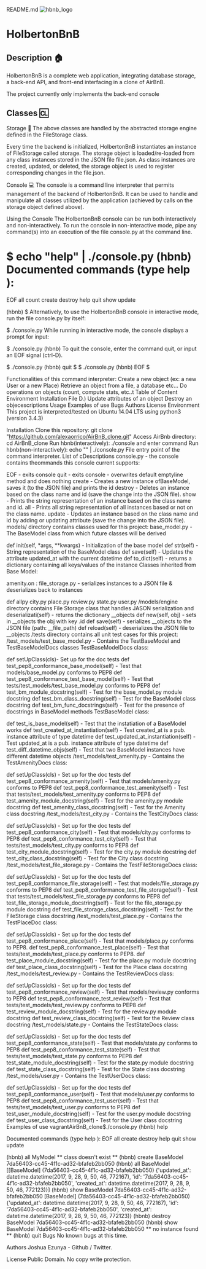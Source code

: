 README.md
![hbnb_logo](https://user-images.githubusercontent.com/99508912/189758710-90bf3d75-de52-4ec1-a712-276520e760d4.png)


# HolbertonBnB

## Description 🏠
HolbertonBnB is a complete web application, integrating database storage, a back-end API, and front-end interfacing in a clone of AirBnB.

The project currently only implements the back-end console

## Classes 🆑



Storage 🛄
The above classes are handled by the abstracted storage engine defined in the FileStorage class.

Every time the backend is initialized, HolbertonBnB instantiates an instance of FileStorage called storage. The storage object is loaded/re-loaded from any class instances stored in the JSON file file.json. As class instances are created, updated, or deleted, the storage object is used to register corresponding changes in the file.json.

Console 💻
The console is a command line interpreter that permits management of the backend of HolbertonBnB. It can be used to handle and manipulate all classes utilized by the application (achieved by calls on the storage object defined above).

Using the Console
The HolbertonBnB console can be run both interactively and non-interactively. To run the console in non-interactive mode, pipe any command(s) into an execution of the file console.py at the command line.

$ echo "help" | ./console.py
(hbnb) 
Documented commands (type help <topic>):
========================================
EOF  all  count  create  destroy  help  quit  show  update

(hbnb) 
$
Alternatively, to use the HolbertonBnB console in interactive mode, run the file console.py by itself:

$ ./console.py
While running in interactive mode, the console displays a prompt for input:

$ ./console.py
(hbnb) 
To quit the console, enter the command quit, or input an EOF signal (ctrl-D).

$ ./console.py
(hbnb) quit
$
$ ./console.py
(hbnb) EOF
$





Functionalities of this command interpreter: Create a new object (ex: a new User or a new Place) Retrieve an object from a file, a database etc... Do operations on objects (count, compute stats, etc..t Table of Content Environment Installation File D.) Update attributes of an object Destroy an objecescriptions Usage Examples of use Bugs Authors License Environment This project is interpreted/tested on Ubuntu 14.04 LTS using python3 (version 3.4.3)

Installation Clone this repository: git clone "https://github.com/alexaorrico/AirBnB_clone.git" Access AirBnb directory: cd AirBnB_clone Run hbnb(interactively): ./console and enter command Run hbnb(non-interactively): echo "" | ./console.py File  entry point of the command interpreter. List of cDescriptions console.py - the console contains theommands this console current supports:

EOF - exits console quit - exits console - overwrites default emptyline method and does nothing create - Creates a new instance ofBaseModel, saves it (to the JSON file) and prints the id destroy - Deletes an instance based on the class name and id (save the change into the JSON file). show - Prints the string representation of an instance based on the class name and id. all - Prints all string representation of all instances based or not on the class name. update - Updates an instance based on the class name and id by adding or updating attribute (save the change into the JSON file). models/ directory contains classes used for this project: base_model.py - The BaseModel class from which future classes will be derived

def init(self, *args, **kwargs) - Initialization of the base model def str(self) - String representation of the BaseModel class def save(self) - Updates the attribute updated_at with the current datetime def to_dict(self) - returns a dictionary containing all keys/values of the instance Classes inherited from Base Model:

amenity.on : file_storage.py - serializes instances to a JSON file & deserializes back to instances

def allpy city.py place.py review.py state.py user.py /models/engine directory contains File Storage class that handles JASON serialization and deserializati(self) - returns the dictionary __objects def new(self, obj) - sets in __objects the obj with key .id def save(self) - serializes __objects to the JSON file (path: __file_path) def reload(self) - deserializes the JSON file to __objects /tests directory contains all unit test cases for this project: /test_models/test_base_model.py - Contains the TestBaseModel and TestBaseModelDocs classes TestBaseModelDocs class:

def setUpClass(cls)- Set up for the doc tests def test_pep8_conformance_base_model(self) - Test that models/base_model.py conforms to PEP8 def test_pep8_conformance_test_base_model(self) - Test that tests/test_models/test_base_model.py conforms to PEP8 def test_bm_module_docstring(self) - Test for the base_model.py module docstring def test_bm_class_docstring(self) - Test for the BaseModel class docstring def test_bm_func_docstrings(self) - Test for the presence of docstrings in BaseModel methods TestBaseModel class:

def test_is_base_model(self) - Test that the instatiation of a BaseModel works def test_created_at_instantiation(self) - Test created_at is a pub. instance attribute of type datetime def test_updated_at_instantiation(self) - Test updated_at is a pub. instance attribute of type datetime def test_diff_datetime_objs(self) - Test that two BaseModel instances have different datetime objects /test_models/test_amenity.py - Contains the TestAmenityDocs class:

def setUpClass(cls) - Set up for the doc tests def test_pep8_conformance_amenity(self) - Test that models/amenity.py conforms to PEP8 def test_pep8_conformance_test_amenity(self) - Test that tests/test_models/test_amenity.py conforms to PEP8 def test_amenity_module_docstring(self) - Test for the amenity.py module docstring def test_amenity_class_docstring(self) - Test for the Amenity class docstring /test_models/test_city.py - Contains the TestCityDocs class:

def setUpClass(cls) - Set up for the doc tests def test_pep8_conformance_city(self) - Test that models/city.py conforms to PEP8 def test_pep8_conformance_test_city(self) - Test that tests/test_models/test_city.py conforms to PEP8 def test_city_module_docstring(self) - Test for the city.py module docstring def test_city_class_docstring(self) - Test for the City class docstring /test_models/test_file_storage.py - Contains the TestFileStorageDocs class:

def setUpClass(cls) - Set up for the doc tests def test_pep8_conformance_file_storage(self) - Test that models/file_storage.py conforms to PEP8 def test_pep8_conformance_test_file_storage(self) - Test that tests/test_models/test_file_storage.py conforms to PEP8 def test_file_storage_module_docstring(self) - Test for the file_storage.py module docstring def test_file_storage_class_docstring(self) - Test for the FileStorage class docstring /test_models/test_place.py - Contains the TestPlaceDoc class:

def setUpClass(cls) - Set up for the doc tests def test_pep8_conformance_place(self) - Test that models/place.py conforms to PEP8. def test_pep8_conformance_test_place(self) - Test that tests/test_models/test_place.py conforms to PEP8. def test_place_module_docstring(self) - Test for the place.py module docstring def test_place_class_docstring(self) - Test for the Place class docstring /test_models/test_review.py - Contains the TestReviewDocs class:

def setUpClass(cls) - Set up for the doc tests def test_pep8_conformance_review(self) - Test that models/review.py conforms to PEP8 def test_pep8_conformance_test_review(self) - Test that tests/test_models/test_review.py conforms to PEP8 def test_review_module_docstring(self) - Test for the review.py module docstring def test_review_class_docstring(self) - Test for the Review class docstring /test_models/state.py - Contains the TestStateDocs class:

def setUpClass(cls) - Set up for the doc tests def test_pep8_conformance_state(self) - Test that models/state.py conforms to PEP8 def test_pep8_conformance_test_state(self) - Test that tests/test_models/test_state.py conforms to PEP8 def test_state_module_docstring(self) - Test for the state.py module docstring def test_state_class_docstring(self) - Test for the State class docstring /test_models/user.py - Contains the TestUserDocs class:

def setUpClass(cls) - Set up for the doc tests def test_pep8_conformance_user(self) - Test that models/user.py conforms to PEP8 def test_pep8_conformance_test_user(self) - Test that tests/test_models/test_user.py conforms to PEP8 def test_user_module_docstring(self) - Test for the user.py module docstring def test_user_class_docstring(self) - Test for the User class docstring Examples of use vagrantAirBnB_clone$./console.py (hbnb) help

Documented commands (type help ):
EOF all create destroy help quit show update

(hbnb) all MyModel ** class doesn't exist ** (hbnb) create BaseModel 7da56403-cc45-4f1c-ad32-bfafeb2bb050 (hbnb) all BaseModel [[BaseModel] (7da56403-cc45-4f1c-ad32-bfafeb2bb050) {'updated_at': datetime.datetime(2017, 9, 28, 9, 50, 46, 772167), 'id': '7da56403-cc45-4f1c-ad32-bfafeb2bb050', 'created_at': datetime.datetime(2017, 9, 28, 9, 50, 46, 772123)}] (hbnb) show BaseModel 7da56403-cc45-4f1c-ad32-bfafeb2bb050 [BaseModel] (7da56403-cc45-4f1c-ad32-bfafeb2bb050) {'updated_at': datetime.datetime(2017, 9, 28, 9, 50, 46, 772167), 'id': '7da56403-cc45-4f1c-ad32-bfafeb2bb050', 'created_at': datetime.datetime(2017, 9, 28, 9, 50, 46, 772123)} (hbnb) destroy BaseModel 7da56403-cc45-4f1c-ad32-bfafeb2bb050 (hbnb) show BaseModel 7da56403-cc45-4f1c-ad32-bfafeb2bb050 ** no instance found ** (hbnb) quit Bugs No known bugs at this time.

Authors Joshua Ezunya - Github / Twitter.

License Public Domain. No copy write protection.
